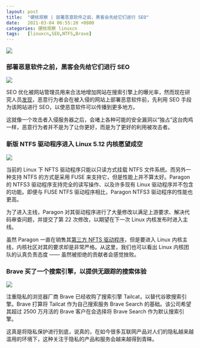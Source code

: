 ```yaml
---
layout: post
title:	"硬核观察 | 部署恶意软件之前，黑客会先给它们进行 SEO"
date:	2021-03-04 06:55:20 +0800 
categories:	硬核观察 linuxcn 
tags:	[linuxcn,SEO,NTFS,Brave]
---
```



![](/Asserts/Images//attachment/album/202103/04/065419bsc2rbsgs4rjm2zj.jpg)


### 部署恶意软件之前，黑客会先给它们进行 SEO


![](/Asserts/Images//attachment/album/202103/04/065358kzjr1kjypk42xw14.jpg)


SEO 优化被网站管理员用来合法地增加网站在搜索引擎上的曝光率，然而现在研究人员[发现](https://news.sophos.com/en-us/2021/03/01/gootloader-expands-its-payload-delivery-options)，恶意行为者会在被入侵的网站上部署恶意软件前，先利用 SEO 手段为该网站进行 SEO，以使恶意软件可以传播到更多地方。


这就像一个攻击者入侵服务器之后，会堵上各种可能的安全漏洞以“独占”这台肉鸡一样，恶意行为者并不是为了让你更好，而是为了更好的利用被攻击者。


### 新版 NTFS 驱动程序进入 Linux 5.12 内核愿望成空


![](/Asserts/Images//attachment/album/202103/04/065443owkov2pmymkomovw.jpg)


当前的 Linux 下 NFTS 驱动程序只能以只读方式挂载 NTFS 文件系统。而另外一种支持 NTFS 的方式是采用 FUSE 来支持它，但是性能上并不算太好。Paragon 的 NTFS3 驱动程序支持完全的读写操作、以及许多现有 Linux 驱动程序并不包含的功能。即便与 FUSE NTFS 驱动程序相比，Paragon NTFS3 驱动程序的性能也更高。


为了进入主线，Paragon 对其驱动程序进行了大量修改以满足上游要求、解决代码审查问题，并提交了第 22 次修改，以期望在下一次 Linux 内核发布时进入主线。


虽然 Paragon 一直在销售其[第三方 NFTS 驱动程序](https://www.paragon-software.com/home/ntfs-linux-professional/)，但是要进入 Linux 内核主线，内核社区对其的要求却是非常严格。从这里，我们也可以看出 Linux 内核团队的认真负责态度 —— 虽然被拒绝的贡献者会感觉挫败。


### Brave 买了一个搜索引擎，以提供无跟踪的搜索体验


![](/Asserts/Images//attachment/album/202103/04/065507v50zuxcp01zxgdpc.jpg)


注重隐私的浏览器厂商 Brave 已经收购了搜索引擎 Tailcat，以替代谷歌搜索引擎。Brave 打算将 Tailcat 作为自己搜索服务 Brave Search 的基础。该公司希望其超过 2500 万月活的 Brave 客户在会选择将 Brave Search 作为默认搜索引擎。


这真是将隐私保护进行到底，说真的，在如今很多互联网产品对人们的隐私越来越滥用的环境下，这种关注于隐私的产品和服务会越来越得到青睐。
